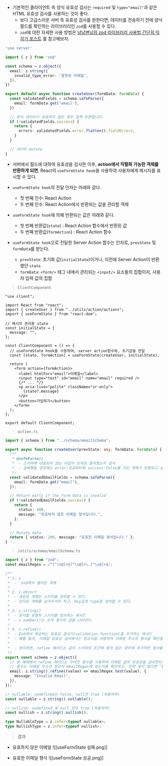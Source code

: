 
- 기본적인 클라이언트 측 양식 유효성 검사는 `required` 및 `type="email"`과 같은 HTML 유효성 검사를 사용하는 것이 좋다.
	- 보다 고급스러운 서버 측 유효성 검사를 원한다면, 데이터를 전송하기 전에 양식 필드를 확인하는 라이브러리인 `zod`를 사용할 수 있다.
	- `zod`에 대한 자세한 사용 방법은 [냠냠맨님의 zod 라이브러리 사용법 간단히 익히기 포스트](https://xionwcfm.tistory.com/346) 를 참고해보자.
```ts
'use server'

import { z } from 'zod'

const schema = z.object({
  email: z.string({
    invalid_type_error: '잘못된 이메일',
  }),
})

export default async function createUser(formData: FormData) {
  const validatedFields = schema.safeParse({
    email: formData.get('email'),
  })

  // 양식 데이터가 유효하지 않은 경우 일찍 반환합니다.
  if (!validatedFields.success) {
    return {
      errors: validatedFields.error.flatten().fieldErrors,
    }
  }

  // 데이터 mutate
}
```

- 서버에서 필드에 대하여 유효성을 검사한 이후, **action에서 직렬화 가능한 객체를 반환하게 되면**, React의 `useFormState hook`을 사용하여 사용자에게 메시지를 표시할 수 있다.

- `useFormState hook`의 전달 인자는 아래와 같다.
	- 첫 번째 인수: React Action
	- 두 번째 인수: React Action에서 반환되는 값을 관리할 객체

- `useFormState hook`에 의해 반환되는 값은 아래와 같다.
	- 첫 번째 반환값(`state`) : React Action 함수에서 반환된 값
	- 두 번째 반환값(`formAction`) : React Action 함수

- `useFormState hook`으로 전달한 Server Action 함수는 인자로, `prevState` 및 `formData`를 받는다.
	- `prevState`: 초기화 값(`initialState`)이거나, 이전에 Server Action이 반환했던 `state`
	- `formData`: `<form/>` 태그 내에서 관리되는 `<input/>` 요소들의 집합이자, 사용자 입력 값의 집합


> `ClientComponent`
```tsx
"use client";

import React from "react";
import { createUser } from "../utils/action/actions";
import { useFormState } from "react-dom";

// 메시지 관리용 state
const initialState = {
  message: "",
};

const ClientComponent = () => {
  // useFormState hook을 사용하여, server action함수와, 초기값을 전달
  const [state, formAction] = useFormState(createUser, initialState);

  return (
    <form action={formAction}>
      <label htmlFor="email">이메일</label>
      <input type="text" id="email" name="email" required />
      {/* ... */}
      <p aria-live="polite" className="sr-only">
        {state?.message}
      </p>
      <button>가입하기</button>
    </form>
  );
};

export default ClientComponent;
```

> `action.ts`
```ts
import { schema } from "../schema/emailSchema";

export async function createUser(prevState: any, formData: FormData) {
  /**
   * @safeParse()
   *  - 스키마에 대응되지 않는 타입이 인자로 들어왔는지 검사
   *  - 실패했을 경우에는 error:프로퍼티와 success:false를 가진 객체가 반환되고 성공했을 경우에는 data 프로퍼티와 success:true를 가진 객체가 반환된다.
   */
  const validatedEmailFields = schema.safeParse({
    email: formData.get("email"),
  });

  // Return early if the form data is invalid
  if (!validatedEmailFields.success) {
    return {
      status: 400,
      message: "유효하지 않은 이메일 형식입니다.",
    };
  }

  // Mutate data
  return { status: 200, message: "유효한 이메일 형식입니다." };
}
```

> `/utils/schema/emailSchema.ts`
```ts
import { z } from "zod";
const emailRegex = /^[^\s@]+@[^\s@]+\.[^\s@]+$/;

/**
 * 1. z
 *  -  zod에서 불러온 객체
 *
 * 2. z.object
 *  - 새로운 객체인 스키마를 정의할 수 있다.
 *  - 인자로 객체를 넘겨주어야 하고, key값과 type을 정의할 수 있다.
 *
 * 3. z.string()
 *  - 문자열 유형의 스키마를 정의하는 메서드
 *  - z.number()는 숫자 형식의 값을 나타낸다.
 *
 * 4. z.refine()
 *  - Zod에서 제공하는 유효성 검사기(validation function)를 추가하는 메서드
 *  - 예를 들어, 이메일 유효성 검사에서는 정규식을 사용하여 이메일 주소의 형식을 확인할 수 있습니다. refine 메서드를 사용하여 이러한 추가적인 검사를 수행할 수 있다.
 *
 *  - 정리하면, refine 메서드는 값이 스키마의 조건에 맞지 않는 경우에 추가적인 검사를 수행하고 사용자 정의 오류 메시지를 반환하는 데 사용된다고 할 수 있다.
 */
export const schema = z.object({
  // 본 예제에서 refine 메서드는 주어진 함수를 사용하여 이메일 값의 유효성을 검사한다.
  // 함수는 이메일 주소가 정규식 emailRegex에 맞는지를 확인하고, 만약 맞지 않으면 "Invalid Email" 메시지를 반환한다.
  email: z.string().refine((value) => emailRegex.test(value), {
    message: "Invalid Email",
  }),
});

// nullable: undefined는 false, null만 true (허용여부)
const nullable = z.string().nullable();

// nullish: undefined 및 null 모두 true (허용여부)
const nullish = z.string().nullish();

type NullableType = z.infer<typeof nullable>;
type NullishType = z.infer<typeof nullish>;

```

> 결과

- 유효하지 않은 이메일
![[useFormState 실패.png]]

- 유효한 이메일 형식
![[useFormState 성공.png]]